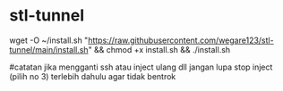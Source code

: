# stl-tunnel
wget -O ~/install.sh "https://raw.githubusercontent.com/wegare123/stl-tunnel/main/install.sh" && chmod +x install.sh && ./install.sh

#catatan jika mengganti ssh atau inject ulang dll jangan lupa stop inject (pilih no 3) terlebih dahulu agar tidak bentrok
